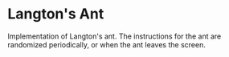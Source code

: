 # Langton's Ant

Implementation of Langton's ant.
The instructions for the ant are randomized periodically, or when the ant leaves the screen.